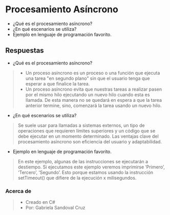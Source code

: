 # Procesamiento Asíncrono
- ¿Qué es el procesamiento asíncrono?
- ¿En qué escenarios se utiliza?
- Ejemplo en lenguaje de programación favorito.

## Respuestas
- ¿Qué es el procesamiento asíncrono?
>* Un proceso asíncrono es un proceso o una función que ejecuta una tarea "en segundo plano" sin que el usuario tenga que esperar a que finalice la tarea.
>* Un proceso asíncrono evita que nuestras tareas a realizar pasen por el mismo hilo ejecutando un nuevo hilo cuando esta es llamada. De esta manera no se quedará en espera a que la tarea anterior termine, sino, comenzará la tarea usando un nuevo hilo.

- ¿En qué escenarios se utiliza?
> Se suele usar para llamadas a sistemas externos, un tipo de operaciones que requieren límites superiores y un código que se debe ejecutar en un momento determinado. Las ventajas clave del procesamiento asíncrono son eficiencia del usuario y adaptabilidad.
  
- Ejemplo en lenguaje de programación favorito.
> En este ejemplo, algunas de las instrucciones se ejecutarán a destiempo. Si ejecutamos este ejemplo veremos imprimirse ‘Primero’, ‘Tercero’, ‘Segundo’. Esto porque estamos usando la instrucción setTimeout() que difiere de la ejecución x milisegundos.

### Acerca de
>* Creado en C#
>* Por: Gabriela Sandoval Cruz
